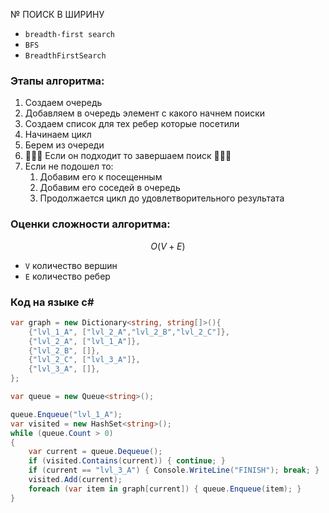 № ПОИСК В ШИРИНУ

- `breadth-first search`
- `BFS`
- `BreadthFirstSearch`

### Этапы алгоритма:

1. Создаем очередь
2. Добавляем в очередь элемент с какого начнем поиски
3. Создаем список для тех ребер которые посетили
4. Начинаем цикл
5. Берем из очереди
6. 🎉🎉🎉 Если он подходит то завершаем поиск 🎉🎉🎉
7. Если не подошел то:
   1. Добавим его к посещенным
   2. Добавим его соседей в очередь
   3. Продолжается цикл до удовлетворительного результата

### Оценки сложности алгоритма:

```math
O(V+E)
```

- `V` количество вершин
- `E` количество ребер

### Код на языке c#

```c#
var graph = new Dictionary<string, string[]>(){
    {"lvl_1_A", ["lvl_2_A","lvl_2_B","lvl_2_C"]},
    {"lvl_2_A", ["lvl_1_A"]},
    {"lvl_2_B", []},
    {"lvl_2_C", ["lvl_3_A"]},
    {"lvl_3_A", []},
};

var queue = new Queue<string>();

queue.Enqueue("lvl_1_A");
var visited = new HashSet<string>();
while (queue.Count > 0)
{
    var current = queue.Dequeue();
    if (visited.Contains(current)) { continue; }
    if (current == "lvl_3_A") { Console.WriteLine("FINISH"); break; }
    visited.Add(current);
    foreach (var item in graph[current]) { queue.Enqueue(item); }
}
```
